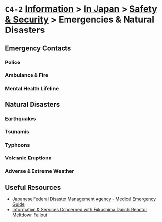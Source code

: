 # `C4-2` [Information](../../) > [In Japan](../) > [Safety & Security](../safty%20and%20security) > Emergencies & Natural Disasters

## Emergency Contacts
### Police
### Ambulance & Fire
### Mental Health Lifeline

## Natural Disasters
### Earthquakes
### Tsunamis
### Typhoons
### Volcanic Eruptions
### Adverse & Extreme Weather

## Useful Resources
- [Japanese Federal Disaster Management Agency - Medical Emergency Guide](https://fdma.go.jp/publication/portal/items/portal001_pamphiet_english.pdf)
- [Information & Services Concerned with Fukushima Daiichi Reactor Meltdown Fallout](https://www.japan.travel/en/news/post-2011-3-11-general-information/)
